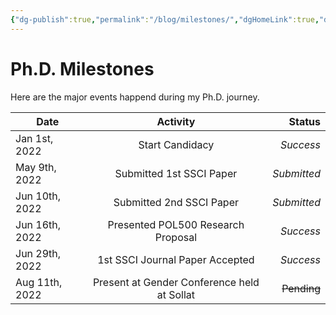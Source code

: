 ```yaml
---
{"dg-publish":true,"permalink":"/blog/milestones/","dgHomeLink":true,"dgPassFrontmatter":false}
---
```



# Ph.D. Milestones
Here are the major events happend during my Ph.D. journey.


| Date   |      Activity      |  Status |
|----------|:-------------:|------:|
| Jan 1st, 2022|  Start Candidacy | *Success* |
|May 9th, 2022| Submitted 1st SSCI Paper| *Submitted*|
| Jun 10th, 2022| Submitted 2nd SSCI Paper| *Submitted*|
|Jun 16th, 2022| Presented POL500 Research Proposal| *Success*|
| Jun 29th, 2022 |    1st SSCI Journal Paper Accepted  |   *Success*|
| Aug 11th, 2022 | Present at Gender Conference held at Sollat |    ~~Pending~~ |
